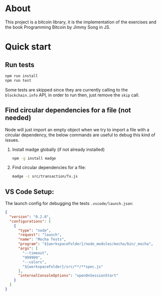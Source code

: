 # About

This project is a bitcoin library, it is the implementation of the exercises and the book Programming Bitcoin by Jimmy Song in JS.

# Quick start

## Run tests

```sh
npm run install
npm run test
```

Some tests are skipped since they are currently calling to the `blockchain.info` API, in order to run then, just remove the `skip` call.

## Find circular dependencies for a file (not needed)

Node will just import an empty object when we try to import a file with a circular dependency, the below commands are useful to debug this kind of issues.

1. Install madge globally (if not already installed)
   ```sh
   npm -g install madge
   ```
1. Find circular dependencies for a file:
   ```sh
   madge -c src/transaction/Tx.js
   ```

## VS Code Setup:

The launch config for debugging the tests `.vscode/launch.json`:

```json
{
  "version": "0.2.0",
  "configurations": [
    {
      "type": "node",
      "request": "launch",
      "name": "Mocha Tests",
      "program": "${workspaceFolder}/node_modules/mocha/bin/_mocha",
      "args": [
        "--timeout",
        "999999",
        "--colors",
        "${workspaceFolder}/src/**/**spec.js"
      ],
      "internalConsoleOptions": "openOnSessionStart"
    }
  ]
}
```

